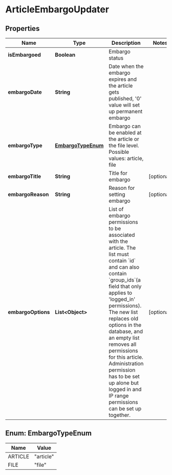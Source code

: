 
# ArticleEmbargoUpdater

## Properties
Name | Type | Description | Notes
------------ | ------------- | ------------- | -------------
**isEmbargoed** | **Boolean** | Embargo status | 
**embargoDate** | **String** | Date when the embargo expires and the article gets published, &#39;0&#39; value will set up permanent embargo | 
**embargoType** | [**EmbargoTypeEnum**](#EmbargoTypeEnum) | Embargo can be enabled at the article or the file level. Possible values: article, file | 
**embargoTitle** | **String** | Title for embargo |  [optional]
**embargoReason** | **String** | Reason for setting embargo |  [optional]
**embargoOptions** | **List&lt;Object&gt;** | List of embargo permissions to be associated with the article. The list must contain &#x60;id&#x60; and can also contain &#x60;group_ids&#x60;(a field that only applies to &#39;logged_in&#39; permissions). The new list replaces old options in the database, and an empty list removes all permissions for this article. Administration permission has to be set up alone but logged in and IP range permissions can be set up together. |  [optional]


<a name="EmbargoTypeEnum"></a>
## Enum: EmbargoTypeEnum
Name | Value
---- | -----
ARTICLE | &quot;article&quot;
FILE | &quot;file&quot;



